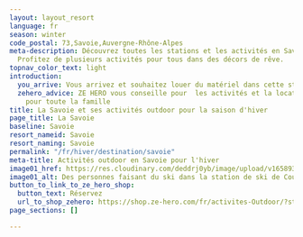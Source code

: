 ```yaml
---
layout: layout_resort
language: fr
season: winter
code_postal: 73,Savoie,Auvergne-Rhône-Alpes
meta-description: Découvrez toutes les stations et les activités en Savoie pour l'hiver.
  Profitez de plusieurs activités pour tous dans des décors de rêve.
topnav_color_text: light
introduction:
  you_arrive: Vous arrivez et souhaitez louer du matériel dans cette station.
  zehero_advice: ZE HERO vous conseille pour  les activités et la location des équipements
    pour toute la famille
title: La Savoie et ses activités outdoor pour la saison d'hiver
page_title: La Savoie
baseline: Savoie
resort_nameid: Savoie
resort_naming: Savoie
permalink: "/fr/hiver/destination/savoie"
meta-title: Activités outdoor en Savoie pour l'hiver
image01_href: https://res.cloudinary.com/deddrj0yb/image/upload/v1658930454/website/winter/piotr-figlarz-NfTv1c8_B3U-unsplash.jpg
image01_alt: Des personnes faisant du ski dans la station de ski de Courchevel
button_to_link_to_ze_hero_shop:
  button_text: Réservez
  url_to_shop_zehero: https://shop.ze-hero.com/fr/activites-Outdoor/?station=Courchevel&calessonstype=all&catypegenderlistsummer=all&calessonsactivitytype=all&start-date=
page_sections: []

---
```

